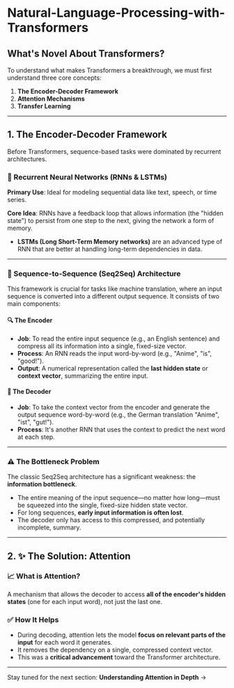 # Natural-Language-Processing-with-Transformers

## What's Novel About Transformers?

To understand what makes Transformers a breakthrough, we must first understand three core concepts:

1. **The Encoder-Decoder Framework**
2. **Attention Mechanisms**
3. **Transfer Learning**

---

## 1. The Encoder-Decoder Framework

Before Transformers, sequence-based tasks were dominated by recurrent architectures.

### 🔄 Recurrent Neural Networks (RNNs & LSTMs)

**Primary Use**: Ideal for modeling sequential data like text, speech, or time series.

**Core Idea**: RNNs have a feedback loop that allows information (the "hidden state") to persist from one step to the next, giving the network a form of memory.

* **LSTMs (Long Short-Term Memory networks)** are an advanced type of RNN that are better at handling long-term dependencies in data.

---

### 🔄 Sequence-to-Sequence (Seq2Seq) Architecture

This framework is crucial for tasks like machine translation, where an input sequence is converted into a different output sequence. It consists of two main components:

#### 🔍 The Encoder

* **Job**: To read the entire input sequence (e.g., an English sentence) and compress all its information into a single, fixed-size vector.
* **Process**: An RNN reads the input word-by-word (e.g., "Anime", "is", "good!").
* **Output**: A numerical representation called the **last hidden state** or **context vector**, summarizing the entire input.

#### 📝 The Decoder

* **Job**: To take the context vector from the encoder and generate the output sequence word-by-word (e.g., the German translation "Anime", "ist", "gut!").
* **Process**: It's another RNN that uses the context to predict the next word at each step.

---

### ⚠️ The Bottleneck Problem

The classic Seq2Seq architecture has a significant weakness: the **information bottleneck**.

* The entire meaning of the input sequence—no matter how long—must be squeezed into the single, fixed-size hidden state vector.
* For long sequences, **early input information is often lost**.
* The decoder only has access to this compressed, and potentially incomplete, summary.

---

## 2. ✨ The Solution: Attention

### 📈 What is Attention?

A mechanism that allows the decoder to access **all of the encoder's hidden states** (one for each input word), not just the last one.

### ✅ How It Helps

* During decoding, attention lets the model **focus on relevant parts of the input** for each word it generates.
* It removes the dependency on a single, compressed context vector.
* This was a **critical advancement** toward the Transformer architecture.

---

Stay tuned for the next section: **Understanding Attention in Depth** →
